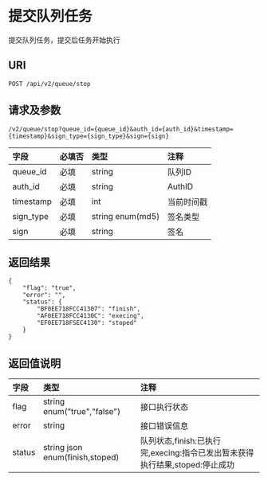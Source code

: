 # 提交队列任务

提交队列任务，提交后任务开始执行

## URI

```
POST /api/v2/queue/stop
```

## 请求及参数

```
/v2/queue/stop?queue_id={queue_id}&auth_id={auth_id}&timestamp={timestamp}&sign_type={sign_type}&sign={sign}
```

| **字段** | **必填否** | **类型** | **注释** |
| :--- | :--- | :--- | :--- |
| queue\_id | 必填 | string | 队列ID |
| auth\_id | 必填 | string | AuthID |
| timestamp | 必填 | int | 当前时间戳 |
| sign\_type | 必填 | string enum\(md5\) | 签名类型 |
| sign | 必填 | string | 签名 |

## 返回结果

```
{
    "flag": "true",
    "error": "",
    "status": {
        "BF0EE718FCC41307": "finish",
        "AF0EE718FCC4130C": "execing",
        "EF0EE718FSEC4130": "stoped"
    }
}
```

## 返回值说明

| **字段** | **类型** | **注释** |
| :--- | :--- | :--- |
| flag | string enum\("true","false"\) | 接口执行状态 |
| error | string | 接口错误信息 |
| status | string json enum\(finish,stoped\) | 队列状态,finish:已执行完,execing:指令已发出暂未获得执行结果,stoped:停止成功 |




